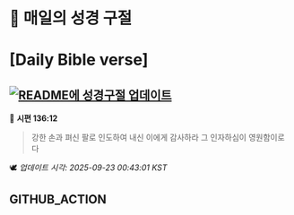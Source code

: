 # 🙏 매일의 성경 구절
# [Daily Bible verse]
## [![README에 성경구절 업데이트](https://github.com/DONGSUKA/first_test/actions/workflows/update-readme-bible.yml/badge.svg)](https://github.com/DONGSUKA/first_test/actions/workflows/update-readme-bible.yml)
<!-- START_BIBLE_VERSE -->
📖 **시편 136:12**
> 강한 손과 펴신 팔로 인도하여 내신 이에게 감사하라 그 인자하심이 영원함이로다

🕊️ _업데이트 시각: 2025-09-23 00:43:01 KST_
  <!-- END_BIBLE_VERSE -->
## GITHUB_ACTION
